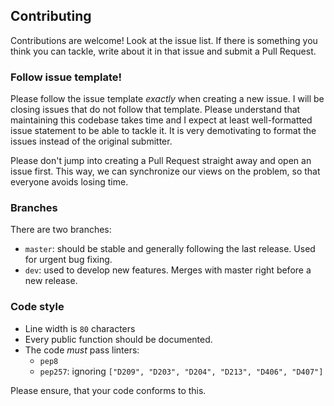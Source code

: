 ## Contributing ##
Contributions are welcome! Look at the issue list. If there is something you
think you can tackle, write about it in that issue and submit a Pull Request.

### Follow issue template! ###
Please follow the issue template *exactly* when creating a new issue.
I will be closing issues that do not follow that template. Please understand
that maintaining this codebase takes time and I expect at least well-formatted
issue statement to be able to tackle it. It is very demotivating to format 
the issues instead of the original submitter.

Please don't jump into creating a Pull Request straight away and open an issue
first. This way, we can synchronize our views on the problem, so that everyone
avoids losing time.

### Branches ###
There are two branches:
- `master`: should be stable and generally following the last release. Used for
  urgent bug fixing.
- `dev`: used to develop new features. Merges with master right before a new
  release.

### Code style ###
- Line width is `80` characters
- Every public function should be documented.
- The code *must* pass linters:
  + `pep8`
  + `pep257`: ignoring `["D209", "D203", "D204", "D213", "D406", "D407"]`

Please ensure, that your code conforms to this.
